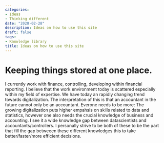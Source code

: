 ```yaml
---
categories:
- Ideas
- Thinking different
date: "2020-02-28"
description: Ideas on how to use this site 
draft: false
tags:
- Knowledge library
title: Ideas on how to use this site 
---
```



# Keeping things stored at one place.

I currently work with finance, controlling, developing within financial reporting. I believe that the work environment today is scattered especially within my field of expertise. We have today an rapidly changing trend towards digitalization. The interpretation of this is that an accountant in the future cannot only be an accountant. Everone needs to be more: The growing digitalization puts higher empahsis on skills related to data and statistics, however one also needs the crucial knowledge of business and accounting. I see it a wide knowledge gap between datascientists and accountants/controllers. I personally strive to be both of these to be the part that fill the gap betweeen these different knowledges this to take better/faster/more efficient decisions. 
